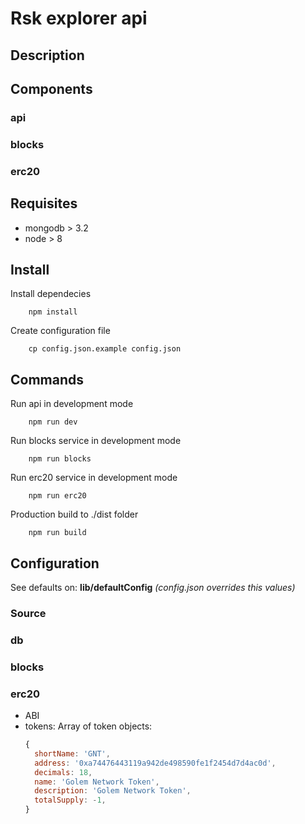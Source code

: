 # Rsk explorer api

## Description


## Components

### api

### blocks

### erc20

## Requisites

- mongodb > 3.2
- node > 8

## Install

Install dependecies

``` shell
    npm install
  ```

Create configuration file

``` shell
    cp config.json.example config.json
  ```

## Commands

Run api in development mode

``` shell
    npm run dev
  ```

Run blocks service in development mode

``` shell
    npm run blocks
  ```

Run erc20 service in development mode

``` shell
    npm run erc20
  ```

  Production build to ./dist folder

``` shell
    npm run build
  ```

## Configuration

  See defaults on: **lib/defaultConfig** *(config.json overrides this values)*


### Source

### db

### blocks

### erc20

- ABI
- tokens: Array of token objects:
    ``` javascript
    {
      shortName: 'GNT',
      address: '0xa74476443119a942de498590fe1f2454d7d4ac0d',
      decimals: 18,
      name: 'Golem Network Token',
      description: 'Golem Network Token',
      totalSupply: -1,
    }

